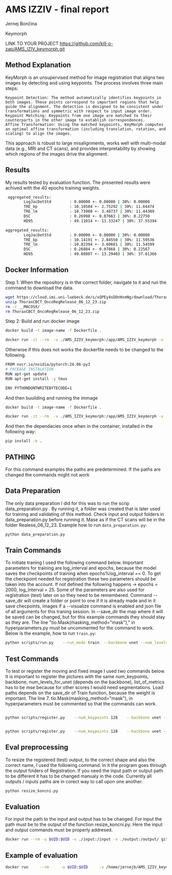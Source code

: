 # AMS IZZIV - final report
Jernej Bončina

Keymorph

LINK TO YOUR PROJECT https://github.com/kill-o-zap/AMS_IZIV_keymorph.git

## Method Explanation
KeyMorph is an unsupervised method for image registration that aligns two images by detecting and using keypoints. The process involves three main steps:

    Keypoint Detection: The method automatically identifies keypoints in both images. These points correspond to important regions that help guide the alignment. The detection is designed to be consistent under transformations and symmetric with respect to input image order.
    Keypoint Matching: Keypoints from one image are matched to their counterparts in the other image to establish correspondences.
    Affine Transformation: Using the matched keypoints, KeyMorph computes an optimal affine transformation (including translation, rotation, and scaling) to align the images.

This approach is robust to large misalignments, works well with multi-modal data (e.g., MRI and CT scans), and provides interpretability by showing which regions of the images drive the alignment.
## Results
My results tested by evaluation function. The presented results were achived with the 40 epochs training weights.

```bash         40 epoch trained model results
 aggregated_results:
        LogJacDetStd        : 0.00000 +- 0.00000 | 30%: 0.00000
        TRE_kp              : 10.10584 +- 2.75292 | 30%: 11.64474
        TRE_lm              : 10.73980 +- 3.48737 | 30%: 11.44389
        DSC                 : 0.26998 +- 0.07663 | 30%: 0.22750
        HD95                : 49.11014 +- 13.33247 | 30%: 37.55394
```
```bash         20 epoch trained model results
aggregated_results:
        LogJacDetStd        : 0.00000 +- 0.00000 | 30%: 0.00000
        TRE_kp              : 10.14191 +- 2.84550 | 30%: 11.59536
        TRE_lm              : 10.82394 +- 3.60681 | 30%: 11.54599
        DSC                 : 0.26884 +- 0.07868 | 30%: 0.22567
        HD95                : 49.08807 +- 13.29403 | 30%: 37.61366
```

## Docker Information
Step 1: When the repository is in the correct folder, navigate to it and run the command to download the data.

```bash
wget https://cloud.imi.uni-luebeck.de/s/xQPEy4sDDnHsmNg/download/ThoraxCBCT_OncoRegRelease_06_12_23.zip
unzip ThoraxCBCT_OncoRegRelease_06_12_23.zip
rm -r __MACOSX/
rm ThoraxCBCT_OncoRegRelease_06_12_23.zip
```
Step 2: Build and run docker image
```bash
docker build -t image-name -f Dockerfile .
```

```bash
docker run -it --rm  -v ./AMS_IZIV_keymorph:/app/AMS_IZIV_keymorph -v ./Release_06_12_23:/app/Release_06_12_23 --runtime=nvidia image-name bash
```
Otherwise if this does not works the dockerfile needs to be changed to the following.
```bash
FROM nvcr.io/nvidia/pytorch:24.06-py3
# PACKAGE INSTALATION
RUN apt-get update
RUN apt-get install -y tmux

ENV PYTHONDONTWRITEBYTECODE=1
```
And then buuilding and running the immage
```bash
docker build -t image-name -f Dockerfile .
```

```bash
docker run -it --rm  -v ./AMS_IZIV_keymorph:/app/AMS_IZIV_keymorph -v ./Release_06_12_23:/app/Release_06_12_23 --runtime=nvidia image-name bash
```
And then the dependacies once when in the container, installed in the following way:
```bash
pip install -e .
```
## PATHING
For this command examples the paths are predetermined. If the paths are changed the commands might not work
## Data Preparation
The only data preparation I did for this was to run the scrip data_preparation.py . By running it, a folder was created that is later used for training and validating of this method. Check input and output folders in data_preparation.py before running it. Mase as if the CT scans will be in the folder Realese_06_12_23. Example how to run `data_preparation.py`:
```bash
python data_preparation.py
```


## Train Commands
To initiate traning I used the following command below. Important parameters for training are log_interval and epochs, because the model saves the checkpoints of training when epochs%log_interval == 0. To get the checkpoint needed for registration these two parameters should be taken into the account. If not defined the following happens -> epochs = 2000, log_interval = 25. Some of the parameters are also used for registration (test) later on so they need to be remembered. Command --save_dir will create a folder or point to one if it is already made and in it save checpoints, images if a --visualize command is enabled and json file of all arguments for this traning session. In --save_dir the map where it will be saved can be changed, but for this example commands they should stay as they are.
The line "tio.Mask(masking_method="mask")," in hyperparameters.py must be uncommented for the command to work.
Below is the example, how to run `train.py`:

```bash
python scripts/run.py    --run_mode train  --backbone unet --num_levels_for_unet 2    --log_interval 40    --num_keypoints 128   --loss_fn mse    --transform_type affine    --train_dataset ixi    --data_path ./data_prepared/centered_IXI     --epochs 41   --save_dir ./utez
```


## Test Commands
To test or register the moving and fixed image I used two commands below. It is important to register the pictures with the same num_keypoints, backbone, num_levels_for_unet (depends on the backbone), list_of_metrics has to be mse because for other scores I would need segmentations. Load paths depends on the save_dir of Train function, because the weight is important.
The line 7. tio.Mask(masking_method="mask"), in hyperparameters must be commented so that the commands can work.

```bash Command 1 T2 -> T1

python scripts/register.py    --num_keypoints 128    --backbone unet --num_levels_for_unet 2    --load_path ./utez/__training__keymorph_keypoints128_batch1_lr3e-06/checkpoints/epoch40_trained_model.pth.tar    --moving ./data/validation_data/T2    --fixed ./data_prepared/validation_data/T1    --list_of_aligns affine    --list_of_metrics mse --save_eval_to_disk --save_dir ./registracija_T2m_T1f
```
```bash Command 2 T2 -> PD

python scripts/register.py    --num_keypoints 128    --backbone unet --num_levels_for_unet 2    --load_path ./utez/__training__keymorph_keypoints128_batch1_lr3e-06/checkpoints/epoch40_trained_model.pth.tar    --moving ./data/validation_data/T2    --fixed ./data_prepared/validation_data/PD    --list_of_aligns affine    --list_of_metrics mse --save_eval_to_disk --save_dir ./registracija_T2m_PDf
```

## Eval preprocessing
To resize the registered (test) output, to the correct shape and also the correct name, I used the following command. In it the program goes through the output folders of Registration. If you need the input path or output path to be different it has to be changed manualy in the code. Currently all outputs / inputs paths are in corect way to call upon one another.
```bash
python resize_koncni.py
```

## Evaluation
For input the path to the input and output has to be changed. For input the path must be to the output of the function resize_koncni.py. Here the input and output commands must be properly addresed. 
```bash
docker run --rm -u $UID:$UID -v ./input:/input -v ./output:/output/ gitlab.lst.fe.uni-lj.si:5050/domenp/deformable-registration python evaluation.py -v
```
## Example of evaluation
```bash
docker run     --rm     -u $UID:$UID     -v /home/jernejb/AMS_IZIV_keymorph/deformacije:/input     -v /home/jernejb/AMS_IZIV_keymorph/rezultati:/output/     gitlab.lst.fe.uni-lj.si:5050/domenp/deformable-registration     python evaluation.py -v
```
